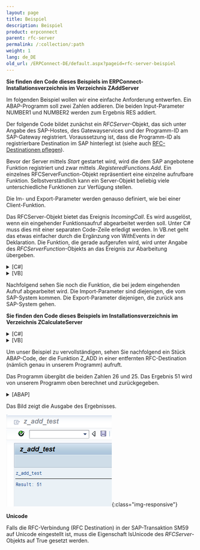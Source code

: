 ```yaml
---
layout: page
title: Beispiel
description: Beispiel
product: erpconnect
parent: rfc-server
permalink: /:collection/:path
weight: 1
lang: de_DE
old_url: /ERPConnect-DE/default.aspx?pageid=rfc-server-beispiel
---
```


**Sie finden den Code dieses Beispiels im ERPConnect-Installationsverzeichnis im Verzeichnis ZAddServer** 

Im folgenden Beispiel wollen wir eine einfache Anforderung entwerfen. Ein ABAP-Programm soll zwei Zahlen addieren. Die beiden Input-Parameter NUMBER1 und NUMBER2 werden zum Ergebnis RES addiert.

Der folgende Code bildet zunächst ein *RFCServer*-Objekt, das sich unter Angabe des SAP-Hostes, des Gatewayservices und der Programm-ID am SAP-Gateway registriert. Voraussetzung ist, dass die Programm-ID als registrierbare Destination im SAP hinterlegt ist (siehe auch [RFC-Destinationen pflegen]()).

Bevor der Server mittels *Start* gestartet wird, wird die dem SAP angebotene Funktion registriert und zwar mittels *.RegisteredFunctions.Add*. Ein einzelnes RFCServerFunction-Objekt repräsentiert eine einzelne aufrufbare Funktion. Selbstverständlich kann ein Server-Objekt beliebig viele unterschiedliche Funktionen zur Verfügung stellen.

Die Im- und Export-Parameter werden genauso definiert, wie bei einer Client-Funktion.

Das RFCServer-Objekt bietet das Ereignis *IncomingCall*. Es wird ausgelöst, wenn ein eingehender Funktionsaufruf abgearbeitet werden soll. Unter C# muss dies mit einer separaten Code-Zeile erledigt werden. In VB.net geht das etwas einfacher durch die Ergänzung von WithEvents in der Deklaration. Die Funktion, die gerade aufgerufen wird, wird unter Angabe des *RFCServerFunction*-Objekts an das Ereignis zur Abarbeitung übergeben.

<details>
<summary>[C#]</summary>
{% highlight csharp %}
using ERPConnect; 
  
static void Main(string[] args) 
{ 
   RFCServer s = new RFCServer();
   s.GatewayHost = "hamlet"; 
   s.GatewayService = "sapgw11"; 
   s.ProgramID = "ERPTEST"; 
   s.IncomingCall+=new ERPConnect.RFCServer.OnIncomingCall(s_IncomingCall); 
   RFCServerFunction f = s.RegisteredFunctions.Add("Z_ADD"); 
   f.Imports.Add("NUMBER1",RFCTYPE.INT); 
   f.Imports.Add("NUMBER2",RFCTYPE.INT); 
   f.Exports.Add("RES",RFCTYPE.INT); 
  
   s.Start(); 
  
   Console.Write( "Server is running. Press any key to exit."); 
   Console.ReadLine(); 
}
{% endhighlight %}
</details>

<details>
<summary>[VB]</summary>
{% highlight visualbasic %}
Imports ERPConnect 
  
Module Module1 
   Dim WithEvents s As New RFCServer 
  
   Sub Main() 
      ' define server object 
      s.GatewayHost = "hamlet" 
      s.GatewayService = "sapgw11" 
      s.ProgramID = "ERPTEST" 
  
      ' deifne regsitered function 
      Dim f As RFCServerFunction f = s.RegisteredFunctions.Add("Z_ADD") 
      f.Imports.Add("NUMBER1", RFCTYPE.INT) 
      f.Imports.Add("NUMBER2", RFCTYPE.INT) 
      f.Exports.Add("RES", RFCTYPE.INT) 
        
      ' start server s.Start() 
  
      Console.Write( _ "Server is started. Please press any key to stop.") 
      Console.ReadLine() 
   End Sub
{% endhighlight %}
</details>

Nachfolgend sehen Sie noch die Funktion, die bei jedem eingehenden Aufruf abgearbeitet wird. Die Import-Parameter sind diejenigen, die vom SAP-System kommen. Die Export-Parameter diejenigen, die zurück ans SAP-System gehen.

**Sie finden den Code dieses Beispiels im Installationsverzeichnis im Verzeichnis ZCalculateServer**

<details>
<summary>[C#]</summary>
{% highlight csharp %}
private static void s_IncomingCall(RFCServer Sender, RFCServerFunction CalledFunction) 
{ 
   if (CalledFunction.FunctionName=="Z_ADD") 
   { 
      Int32 i1 = (Int32)CalledFunction.Imports["NUMBER1"].ParamValue; 
      Int32 i2 = (Int32)CalledFunction.Imports["NUMBER2"].ParamValue; 
      Int32 erg = i1 + i2; 
      CalledFunction.Exports["RES"].ParamValue = erg; 
      Console.WriteLine("Incoming Call"); 
   } 
   Else 
      throw new ERPConnect.ERPException("Function unknown"); 
}
{% endhighlight %}
</details>

<details>
<summary>[VB]</summary>
{% highlight visualbasic %}
Private Sub s_IncomingCall( ByVal Sender As _
   ERPConnect.RFCServer, _ 
   ByVal CalledFunction As ERPConnect.RFCServerFunction) _ 
   Handles s.IncomingCall 
  
      Dim i1 As Int32 
      i1 = CalledFunction.Imports("NUMBER1").ParamValue 
      Dim i2 As Int32 
      i2 = CalledFunction.Imports("NUMBER2").ParamValue 
      Dim res As Int32 
      res = i1 + i2 
      CalledFunction.Exports("RES").ParamValue = res 
      Console.WriteLine("Incoming Call") 
End Sub
{% endhighlight %}
</details>

Um unser Beispiel zu vervollständigen, sehen Sie nachfolgend ein Stück ABAP-Code, der die Funktion Z_ADD in einer entfernten RFC-Destination (nämlich genau in unserem Programm) aufruft.

Das Programm übergibt die beiden Zahlen 26 und 25. Das Ergebnis 51 wird von unserem Programm oben berechnet und zurückgegeben.


<details>
<summary>[ABAP]</summary>
{% highlight csharp %}
REPORT z_add_test 
. 
  	
DATA result TYPE i.
CALL FUNCTION 'Z_ADD' DESTINATION 'ERPTEST' 
   EXPORTING 
      number1 = 26 
      number2 = 25 
   IMPORTING 
      res = result. 
   WRITE: / 'Result: ', result.
{% endhighlight %}
</details>

Das Bild zeigt die Ausgabe des Ergebnisses.

![RFCServer-Console](/img/content/RFCServer-Console.png){:class="img-responsive"}

**Unicode**

Falls die RFC-Verbindung (RFC Destination) in der SAP-Transaktion SM59 auf Unicode eingestellt ist, muss die Eigenschaft IsUnicode des *RFCServer*-Objekts auf True gesetzt werden. 